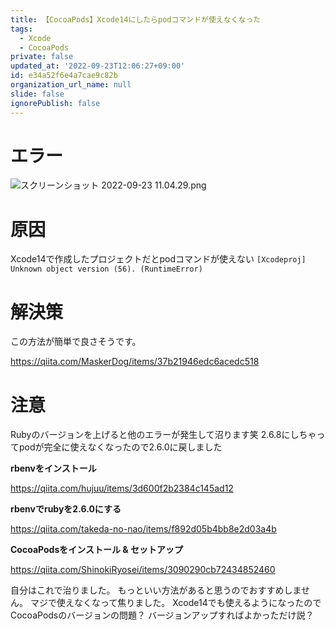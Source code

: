 ```yaml
---
title: 【CocoaPods】Xcode14にしたらpodコマンドが使えなくなった
tags:
  - Xcode
  - CocoaPods
private: false
updated_at: '2022-09-23T12:06:27+09:00'
id: e34a52f6e4a7cae9c82b
organization_url_name: null
slide: false
ignorePublish: false
---
```

# エラー
![スクリーンショット 2022-09-23 11.04.29.png](https://qiita-image-store.s3.ap-northeast-1.amazonaws.com/0/1745371/5891918c-89c4-4ad4-f352-52dd05bb7bdd.png)

# 原因
Xcode14で作成したプロジェクトだとpodコマンドが使えない
`[Xcodeproj] Unknown object version (56). (RuntimeError)`

# 解決策
この方法が簡単で良さそうです。

https://qiita.com/MaskerDog/items/37b21946edc6acedc518

# 注意
Rubyのバージョンを上げると他のエラーが発生して沼ります笑
2.6.8にしちゃってpodが完全に使えなくなったので2.6.0に戻しました

**rbenvをインストール**

https://qiita.com/hujuu/items/3d600f2b2384c145ad12

**rbenvでrubyを2.6.0にする**

https://qiita.com/takeda-no-nao/items/f892d05b4bb8e2d03a4b

**CocoaPodsをインストール & セットアップ**

https://qiita.com/ShinokiRyosei/items/3090290cb72434852460

自分はこれで治りました。
もっといい方法があると思うのでおすすめしません。
マジで使えなくなって焦りました。
Xcode14でも使えるようになったのでCocoaPodsのバージョンの問題？
バージョンアップすればよかっただけ説？
